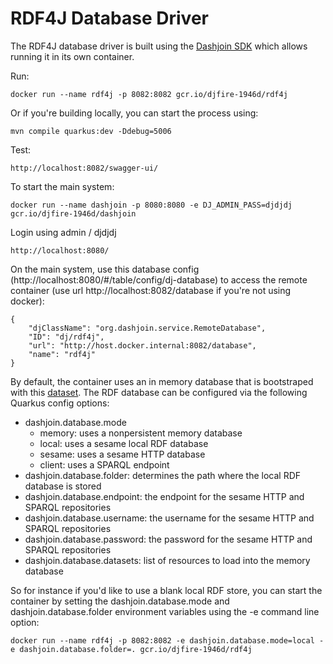 # RDF4J Database Driver

The RDF4J database driver is built using the [Dashjoin SDK](https://github.com/dashjoin/platform/tree/master/dashjoin-sdk) 
which allows running it in its own container.

Run:

```
docker run --name rdf4j -p 8082:8082 gcr.io/djfire-1946d/rdf4j
```

Or if you're building locally, you can start the process using:

```
mvn compile quarkus:dev -Ddebug=5006
```

Test:

```
http://localhost:8082/swagger-ui/
```

To start the main system:

```
docker run --name dashjoin -p 8080:8080 -e DJ_ADMIN_PASS=djdjdj gcr.io/djfire-1946d/dashjoin
```

Login using admin / djdjdj

```
http://localhost:8080/
```

On the main system, use this database config (http://localhost:8080/#/table/config/dj-database) to access the remote container (use url http://localhost:8082/database if you're not using docker):

```
{
    "djClassName": "org.dashjoin.service.RemoteDatabase",
    "ID": "dj/rdf4j",
    "url": "http://host.docker.internal:8082/database",
    "name": "rdf4j"
}
```

By default, the container uses an in memory database that is bootstraped with this [dataset](https://www.dbis.informatik.uni-goettingen.de/Mondial/#LOD).
The RDF database can be configured via the following Quarkus config options:

* dashjoin.database.mode
    * memory: uses a nonpersistent memory database
    * local: uses a sesame local RDF database
    * sesame: uses a sesame HTTP database
    * client: uses a SPARQL endpoint
* dashjoin.database.folder: determines the path where the local RDF database is stored
* dashjoin.database.endpoint: the endpoint for the sesame HTTP and SPARQL repositories
* dashjoin.database.username: the username for the sesame HTTP and SPARQL repositories
* dashjoin.database.password: the password for the sesame HTTP and SPARQL repositories
* dashjoin.database.datasets: list of resources to load into the memory database

So for instance if you'd like to use a blank local RDF store, you can start the container by setting the dashjoin.database.mode and dashjoin.database.folder environment variables using the -e command line option:

```
docker run --name rdf4j -p 8082:8082 -e dashjoin.database.mode=local -e dashjoin.database.folder=. gcr.io/djfire-1946d/rdf4j
```
